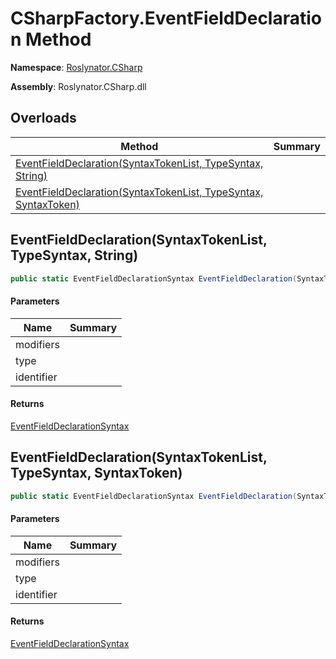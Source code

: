 # CSharpFactory\.EventFieldDeclaration Method

**Namespace**: [Roslynator.CSharp](../../README.md)

**Assembly**: Roslynator\.CSharp\.dll

## Overloads

| Method | Summary |
| ------ | ------- |
| [EventFieldDeclaration(SyntaxTokenList, TypeSyntax, String)](#Roslynator_CSharp_CSharpFactory_EventFieldDeclaration_Microsoft_CodeAnalysis_SyntaxTokenList_Microsoft_CodeAnalysis_CSharp_Syntax_TypeSyntax_System_String_) | |
| [EventFieldDeclaration(SyntaxTokenList, TypeSyntax, SyntaxToken)](#Roslynator_CSharp_CSharpFactory_EventFieldDeclaration_Microsoft_CodeAnalysis_SyntaxTokenList_Microsoft_CodeAnalysis_CSharp_Syntax_TypeSyntax_Microsoft_CodeAnalysis_SyntaxToken_) | |

## EventFieldDeclaration\(SyntaxTokenList, TypeSyntax, String\)<a name="Roslynator_CSharp_CSharpFactory_EventFieldDeclaration_Microsoft_CodeAnalysis_SyntaxTokenList_Microsoft_CodeAnalysis_CSharp_Syntax_TypeSyntax_System_String_"></a>

```csharp
public static EventFieldDeclarationSyntax EventFieldDeclaration(SyntaxTokenList modifiers, TypeSyntax type, string identifier)
```

#### Parameters

| Name | Summary |
| ---- | ------- |
| modifiers | |
| type | |
| identifier | |

#### Returns

[EventFieldDeclarationSyntax](https://docs.microsoft.com/en-us/dotnet/api/microsoft.codeanalysis.csharp.syntax.eventfielddeclarationsyntax)

## EventFieldDeclaration\(SyntaxTokenList, TypeSyntax, SyntaxToken\)<a name="Roslynator_CSharp_CSharpFactory_EventFieldDeclaration_Microsoft_CodeAnalysis_SyntaxTokenList_Microsoft_CodeAnalysis_CSharp_Syntax_TypeSyntax_Microsoft_CodeAnalysis_SyntaxToken_"></a>

```csharp
public static EventFieldDeclarationSyntax EventFieldDeclaration(SyntaxTokenList modifiers, TypeSyntax type, SyntaxToken identifier)
```

#### Parameters

| Name | Summary |
| ---- | ------- |
| modifiers | |
| type | |
| identifier | |

#### Returns

[EventFieldDeclarationSyntax](https://docs.microsoft.com/en-us/dotnet/api/microsoft.codeanalysis.csharp.syntax.eventfielddeclarationsyntax)

